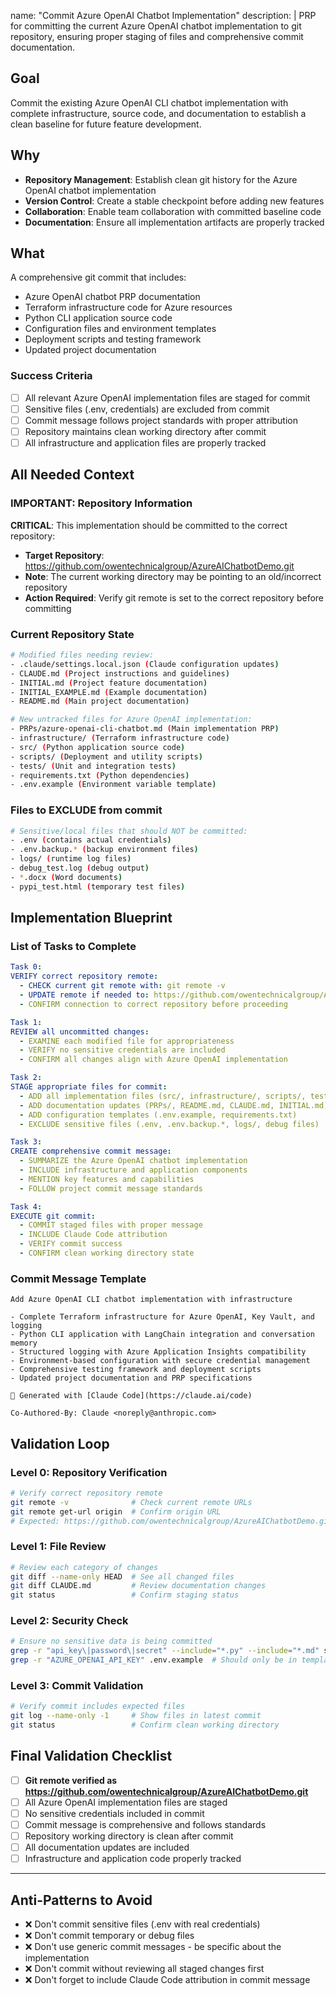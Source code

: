 name: "Commit Azure OpenAI Chatbot Implementation"
description: |
  PRP for committing the current Azure OpenAI chatbot implementation to git repository,
  ensuring proper staging of files and comprehensive commit documentation.

## Goal
Commit the existing Azure OpenAI CLI chatbot implementation with complete infrastructure, source code, and documentation to establish a clean baseline for future feature development.

## Why
- **Repository Management**: Establish clean git history for the Azure OpenAI chatbot implementation
- **Version Control**: Create a stable checkpoint before adding new features
- **Collaboration**: Enable team collaboration with committed baseline code
- **Documentation**: Ensure all implementation artifacts are properly tracked

## What
A comprehensive git commit that includes:
- Azure OpenAI chatbot PRP documentation
- Terraform infrastructure code for Azure resources
- Python CLI application source code
- Configuration files and environment templates
- Deployment scripts and testing framework
- Updated project documentation

### Success Criteria
- [ ] All relevant Azure OpenAI implementation files are staged for commit
- [ ] Sensitive files (.env, credentials) are excluded from commit
- [ ] Commit message follows project standards with proper attribution
- [ ] Repository maintains clean working directory after commit
- [ ] All infrastructure and application files are properly tracked

## All Needed Context

### IMPORTANT: Repository Information
**CRITICAL**: This implementation should be committed to the correct repository:
- **Target Repository**: https://github.com/owentechnicalgroup/AzureAIChatbotDemo.git
- **Note**: The current working directory may be pointing to an old/incorrect repository
- **Action Required**: Verify git remote is set to the correct repository before committing

### Current Repository State
```bash
# Modified files needing review:
- .claude/settings.local.json (Claude configuration updates)
- CLAUDE.md (Project instructions and guidelines)
- INITIAL.md (Project feature documentation)
- INITIAL_EXAMPLE.md (Example documentation)
- README.md (Main project documentation)

# New untracked files for Azure OpenAI implementation:
- PRPs/azure-openai-cli-chatbot.md (Main implementation PRP)
- infrastructure/ (Terraform infrastructure code)
- src/ (Python application source code)
- scripts/ (Deployment and utility scripts)
- tests/ (Unit and integration tests)
- requirements.txt (Python dependencies)
- .env.example (Environment variable template)
```

### Files to EXCLUDE from commit
```bash
# Sensitive/local files that should NOT be committed:
- .env (contains actual credentials)
- .env.backup.* (backup environment files)
- logs/ (runtime log files)
- debug_test.log (debug output)
- *.docx (Word documents)
- pypi_test.html (temporary test files)
```

## Implementation Blueprint

### List of Tasks to Complete

```yaml
Task 0:
VERIFY correct repository remote:
  - CHECK current git remote with: git remote -v
  - UPDATE remote if needed to: https://github.com/owentechnicalgroup/AzureAIChatbotDemo.git
  - CONFIRM connection to correct repository before proceeding

Task 1:
REVIEW all uncommitted changes:
  - EXAMINE each modified file for appropriateness
  - VERIFY no sensitive credentials are included
  - CONFIRM all changes align with Azure OpenAI implementation

Task 2:
STAGE appropriate files for commit:
  - ADD all implementation files (src/, infrastructure/, scripts/, tests/)
  - ADD documentation updates (PRPs/, README.md, CLAUDE.md, INITIAL.md)
  - ADD configuration templates (.env.example, requirements.txt)
  - EXCLUDE sensitive files (.env, .env.backup.*, logs/, debug files)

Task 3:
CREATE comprehensive commit message:
  - SUMMARIZE the Azure OpenAI chatbot implementation
  - INCLUDE infrastructure and application components
  - MENTION key features and capabilities
  - FOLLOW project commit message standards

Task 4:
EXECUTE git commit:
  - COMMIT staged files with proper message
  - INCLUDE Claude Code attribution
  - VERIFY commit success
  - CONFIRM clean working directory state
```

### Commit Message Template
```
Add Azure OpenAI CLI chatbot implementation with infrastructure

- Complete Terraform infrastructure for Azure OpenAI, Key Vault, and logging
- Python CLI application with LangChain integration and conversation memory  
- Structured logging with Azure Application Insights compatibility
- Environment-based configuration with secure credential management
- Comprehensive testing framework and deployment scripts
- Updated project documentation and PRP specifications

🤖 Generated with [Claude Code](https://claude.ai/code)

Co-Authored-By: Claude <noreply@anthropic.com>
```

## Validation Loop

### Level 0: Repository Verification
```bash
# Verify correct repository remote
git remote -v              # Check current remote URLs
git remote get-url origin  # Confirm origin URL
# Expected: https://github.com/owentechnicalgroup/AzureAIChatbotDemo.git
```

### Level 1: File Review
```bash
# Review each category of changes
git diff --name-only HEAD  # See all changed files
git diff CLAUDE.md         # Review documentation changes
git status                 # Confirm staging status
```

### Level 2: Security Check
```bash
# Ensure no sensitive data is being committed
grep -r "api_key\|password\|secret" --include="*.py" --include="*.md" src/
grep -r "AZURE_OPENAI_API_KEY" .env.example  # Should only be in template
```

### Level 3: Commit Validation
```bash
# Verify commit includes expected files
git log --name-only -1     # Show files in latest commit
git status                 # Confirm clean working directory
```

## Final Validation Checklist
- [ ] **Git remote verified as https://github.com/owentechnicalgroup/AzureAIChatbotDemo.git**
- [ ] All Azure OpenAI implementation files are staged
- [ ] No sensitive credentials included in commit
- [ ] Commit message is comprehensive and follows standards
- [ ] Repository working directory is clean after commit
- [ ] All documentation updates are included
- [ ] Infrastructure and application code properly tracked

---

## Anti-Patterns to Avoid
- ❌ Don't commit sensitive files (.env with real credentials)
- ❌ Don't commit temporary or debug files
- ❌ Don't use generic commit messages - be specific about the implementation
- ❌ Don't commit without reviewing all staged changes first
- ❌ Don't forget to include Claude Code attribution in commit message